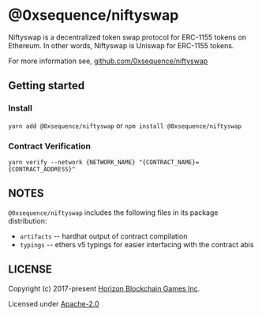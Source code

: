 @0xsequence/niftyswap
=====================

Niftyswap is a decentralized token swap protocol for ERC-1155 tokens on Ethereum. In other words,
Niftyswap is Uniswap for ERC-1155 tokens.

For more information see, [github.com/0xsequence/niftyswap](https://github.com/0xsequence/niftyswap)


## Getting started

### Install

`yarn add @0xsequence/niftyswap` or `npm install @0xsequence/niftyswap`

### Contract Verification

`yarn verify --network {NETWORK_NAME} "{CONTRACT_NAME}={CONTRACT_ADDRESS}"`

## NOTES

`@0xsequence/niftyswap` includes the following files in its package distribution:

* `artifacts` -- hardhat output of contract compilation
* `typings` -- ethers v5 typings for easier interfacing with the contract abis


## LICENSE

Copyright (c) 2017-present [Horizon Blockchain Games Inc](https://horizon.io).

Licensed under [Apache-2.0](https://github.com/0xsequence/erc-1155/blob/master/LICENSE)
